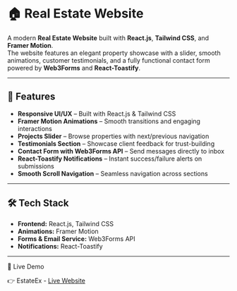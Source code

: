 # 🏠 Real Estate Website

A modern **Real Estate Website** built with **React.js**, **Tailwind CSS**, and **Framer Motion**.  
The website features an elegant property showcase with a slider, smooth animations, customer testimonials, and a fully functional contact form powered by **Web3Forms** and **React-Toastify**.

---

## 🚀 Features

- **Responsive UI/UX** – Built with React.js & Tailwind CSS  
- **Framer Motion Animations** – Smooth transitions and engaging interactions  
- **Projects Slider** – Browse properties with next/previous navigation  
- **Testimonials Section** – Showcase client feedback for trust-building  
- **Contact Form with Web3Forms API** – Send messages directly to inbox  
- **React-Toastify Notifications** – Instant success/failure alerts on submissions  
- **Smooth Scroll Navigation** – Seamless navigation across sections  

---

## 🛠️ Tech Stack

- **Frontend:** React.js, Tailwind CSS  
- **Animations:** Framer Motion  
- **Forms & Email Service:** Web3Forms API  
- **Notifications:** React-Toastify  

---

🌟 Live Demo

👉 EstateEx - [Live Website](https://estateex.netlify.app/)

